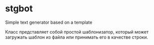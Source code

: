 # stgbot
Simple text generator based on a template

Класс представляет собой простой шаблонизатор, который может загружать шаблон из файла или принимать его в качестве строки.
